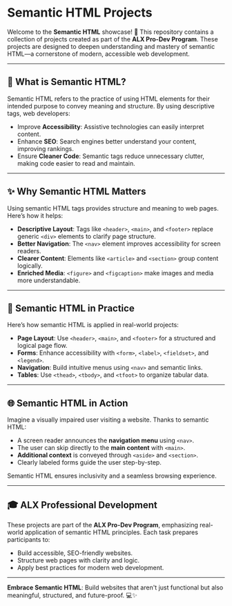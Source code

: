 # Semantic HTML Projects

Welcome to the **Semantic HTML** showcase! 🎯 This repository contains a collection of projects created as part of the **ALX Pro-Dev Program**. These projects are designed to deepen understanding and mastery of semantic HTML—a cornerstone of modern, accessible web development.

---

## 🌟 What is Semantic HTML?
Semantic HTML refers to the practice of using HTML elements for their intended purpose to convey meaning and structure. By using descriptive tags, web developers:

- Improve **Accessibility**: Assistive technologies can easily interpret content.
- Enhance **SEO**: Search engines better understand your content, improving rankings.
- Ensure **Cleaner Code**: Semantic tags reduce unnecessary clutter, making code easier to read and maintain.

---

## ✨ Why Semantic HTML Matters

Using semantic HTML tags provides structure and meaning to web pages. Here’s how it helps:

- **Descriptive Layout**: Tags like `<header>`, `<main>`, and `<footer>` replace generic `<div>` elements to clarify page structure.
- **Better Navigation**: The `<nav>` element improves accessibility for screen readers.
- **Clearer Content**: Elements like `<article>` and `<section>` group content logically.
- **Enriched Media**: `<figure>` and `<figcaption>` make images and media more understandable.

---

## 🔧 Semantic HTML in Practice
Here’s how semantic HTML is applied in real-world projects:

- **Page Layout**: Use `<header>`, `<main>`, and `<footer>` for a structured and logical page flow.
- **Forms**: Enhance accessibility with `<form>`, `<label>`, `<fieldset>`, and `<legend>`.
- **Navigation**: Build intuitive menus using `<nav>` and semantic links.
- **Tables**: Use `<thead>`, `<tbody>`, and `<tfoot>` to organize tabular data.

---

## 🌐 Semantic HTML in Action
Imagine a visually impaired user visiting a website. Thanks to semantic HTML:

- A screen reader announces the **navigation menu** using `<nav>`.
- The user can skip directly to the **main content** with `<main>`.
- **Additional context** is conveyed through `<aside>` and `<section>`.
- Clearly labeled forms guide the user step-by-step.

Semantic HTML ensures inclusivity and a seamless browsing experience.

---

## 🎓 ALX Professional Development
These projects are part of the **ALX Pro-Dev Program**, emphasizing real-world application of semantic HTML principles. Each task prepares participants to:

- Build accessible, SEO-friendly websites.
- Structure web pages with clarity and logic.
- Apply best practices for modern web development.

---
**Embrace Semantic HTML**: Build websites that aren't just functional but also meaningful, structured, and future-proof. 💻✨
